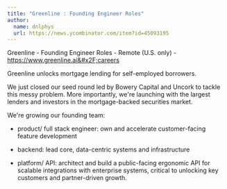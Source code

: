 ```yaml
---
title: "Greenline : Founding Engineer Roles"
author:
  name: dnlphys
  url: https://news.ycombinator.com/item?id=45093195
---
```

Greenline - Founding Engineer Roles - Remote (U.S. only) - <a href="https:&#x2F;&#x2F;www.greenline.ai&#x2F;careers" rel="nofollow">https:&#x2F;&#x2F;www.greenline.ai&#x2F;careers</a>

Greenline unlocks mortgage lending for self-employed borrowers.

We just closed our seed round led by Bowery Capital and Uncork to tackle this messy problem. More importantly, we&#x27;re launching with the largest lenders and investors in the mortgage-backed securities market.

We&#x27;re growing our founding team:

- product&#x2F; full stack engineer: own and accelerate customer-facing feature development

- backend: lead core, data-centric systems and infrastructure

- platform&#x2F; API: architect and build a public-facing ergonomic API for scalable integrations with enterprise systems, critical to unlocking key customers and partner-driven growth.
<JobApplication />
